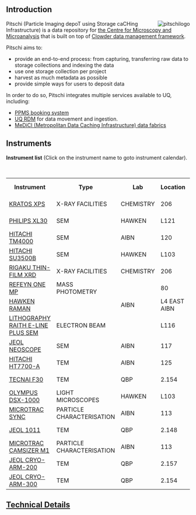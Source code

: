 ## Introduction

<img src="images/pitschiLogoWithCopyright.png" alt="pitschilogo" style="max-height:200px;max-width: 280px;float: right;"/>  

Pitschi (Particle Imaging depoT using Storage caCHing Infrastructure) is a data repository for [the Centre for Microscopy and Microanalysis](https://cmm.centre.uq.edu.au/) that is built on top of [Clowder data management framework](https://github.com/clowder-framework/). 

Pitschi aims to:
* provide an end-to-end process: from capturing, transferring raw data to storage collections and indexing the data
* use one storage collection per project
* harvest as much metadata as possible
* provide simple ways for users to deposit data

In order to do so, Pitschi integrates multiple services available to UQ, including:
* [PPMS booking system](https://www.stratocore.com/) 
* [UQ RDM](https://research.uq.edu.au/rmbt/uqrdm) for data movement and ingestion. 
* [MeDiCI (Metropolitan Data Caching Infrastructure) data fabrics](https://rcc.uq.edu.au/data-storage)


## Instruments
<b>Instrument list</b> (Click on the instrument name to goto instrument calendar).

<br />

<table>
    <tr>
        <th>Instrument</th>
        <th>Type</th>
        <th>Lab</th>
        <th>Location</th>
        <th>User Guide</th>
        <th>FAQs</th>
    </tr>
    <tr>
        <td><a href="https://au.ppms.info/uq-cmm/planning/?item=52">KRATOS XPS</a></td>
        <td>X-RAY FACILITIES</td>
        <td>CHEMISTRY</td>
        <td>206</td>
        <td><a href="/pitschi-docs/#/userguide-pitschi">User Guide</a></td>
        <td><a href="/pitschi-docs/#/faq">FAQs</a></td>
    </tr>
    <tr>
        <td><a href="https://au.ppms.info/uq-cmm/planning/?item=15">PHILIPS XL30</a></td>
        <td>SEM</td>
        <td>HAWKEN</td>
        <td>L121</td>
        <td><a href="/pitschi-docs/#/userguide-pitschi">User Guide</a></td>
        <td><a href="/pitschi-docs/#/faq">FAQs</a></td>
    </tr>
    <tr>
        <td><a href="https://au.ppms.info/uq-cmm/planning/?item=137">HITACHI TM4000</a></td>
        <td>SEM</td>
        <td>AIBN</td>
        <td>120</td>
        <td><a href="/pitschi-docs/#/userguide-pitschi">User Guide</a></td>
        <td><a href="/pitschi-docs/#/faq">FAQs</a></td>
    </tr>
    <tr>
        <td><a href="https://au.ppms.info/uq-cmm/planning/?item=171">HITACHI SU3500B</a></td>
        <td>SEM</td>
        <td>HAWKEN</td>
        <td>L103</td>
        <td><a href="/pitschi-docs/#/userguide-pitschi">User Guide</a></td>
        <td><a href="/pitschi-docs/#/faq">FAQs</a></td>
    </tr>
    <tr>
        <td><a href="https://au.ppms.info/uq-cmm/planning/?item=53">RIGAKU THIN-FILM XRD</a></td>
        <td>X-RAY FACILITIES</td>
        <td>CHEMISTRY</td>
        <td>206</td>
        <td><a href="/pitschi-docs/#/userguide-pitschi">User Guide</a></td>
        <td><a href="/pitschi-docs/#/faq">FAQs</a></td>
    </tr>
    <tr>
        <td><a href="https://au.ppms.info/uq-cmm/planning/?item=156">REFEYN ONE MP</a></td>
        <td>MASS PHOTOMETRY</td>
        <td></td>
        <td>80</td>
        <td><a href="/pitschi-docs/#/userguide-pitschi">User Guide</a></td>
        <td><a href="/pitschi-docs/#/faq">FAQs</a></td>
    </tr>
    <tr>
        <td><a href="https://au.ppms.info/uq-cmm/planning/?item=105">HAWKEN RAMAN</a></td>
        <td></td>
        <td>AIBN</td>
        <td>L4 EAST AIBN</td>
        <td><a href="/pitschi-docs/#/userguide-pitschi">User Guide</a></td>
        <td><a href="/pitschi-docs/#/faq">FAQs</a></td>
    </tr>
    <tr>
        <td><a href="https://au.ppms.info/uq-cmm/planning/?item=96">LITHOGRAPHY RAITH E-LINE PLUS SEM</a></td>
        <td>ELECTRON BEAM</td>
        <td></td>
        <td>L116</td>
        <td><a href="/pitschi-docs/#/userguide-pitschi">User Guide</a></td>
        <td><a href="/pitschi-docs/#/faq">FAQs</a></td>
    </tr>
    <tr>
        <td><a href="https://au.ppms.info/uq-cmm/planning/?item=16">JEOL NEOSCOPE</a></td>
        <td>SEM</td>
        <td>AIBN</td>
        <td>117</td>
        <td><a href="/pitschi-docs/#/userguide-pitschi">User Guide</a></td>
        <td><a href="/pitschi-docs/#/faq">FAQs</a></td>
    </tr>
    <tr>
        <td><a href="https://au.ppms.info/uq-cmm/planning/?item=20">HITACHI HT7700-A</a></td>
        <td>TEM</td>
        <td>AIBN</td>
        <td>125</td>
        <td><a href="/pitschi-docs/#/userguide-pitschi">User Guide</a></td>
        <td><a href="/pitschi-docs/#/faq">FAQs</a></td>
    </tr>
    <!-- <tr>
        <td><a href="https://au.ppms.info/uq-cmm/planning/?item=21">HITACHI HT7700-B</a></td>
        <td>AIBN</td>
        <td>124</td>
        <td><a href="/pitschi-docs/#/userguide-pitschi">User Guide</a></td>
        <td><a href="/pitschi-docs/#/faq">FAQs</a></td>
    </tr> -->
    <tr>
        <td><a href="https://au.ppms.info/uq-cmm/planning/?item=22">TECNAI F30</a></td>
        <td>TEM</td>
        <td>QBP</td>
        <td>2.154</td>
        <td><a href="/pitschi-docs/#/userguide-pitschi">User Guide</a></td>
        <td><a href="/pitschi-docs/#/faq">FAQs</a></td>
    </tr>
    <tr>
        <td><a href="https://au.ppms.info/uq-cmm/planning/?item=210">OLYMPUS DSX-1000</a></td>
        <td>LIGHT MICROSCOPES</td>
        <td>HAWKEN</td>
        <td>L103</td>
        <td><a href="/pitschi-docs/#/userguide-pitschi">User Guide</a></td>
        <td><a href="/pitschi-docs/#/faq">FAQs</a></td>
    </tr>
    <tr>
        <td><a href="https://au.ppms.info/uq-cmm/planning/?item=205">MICROTRAC SYNC</a></td>
        <td>PARTICLE CHARACTERISATION</td>
        <td>AIBN</td>
        <td>113</td>
        <td><a href="/pitschi-docs/#/userguide-pitschi">User Guide</a></td>
        <td><a href="/pitschi-docs/#/faq">FAQs</a></td>
    </tr>
    <tr>
        <td><a href="https://au.ppms.info/uq-cmm/planning/?item=24">JEOL 1011</a></td>
        <td>TEM</td>
        <td>QBP</td>
        <td>2.148</td>
        <td><a href="/pitschi-docs/#/userguide-pitschi">User Guide</a></td>
        <td><a href="/pitschi-docs/#/faq">FAQs</a></td>
    </tr>
        <tr>
        <td><a href="https://au.ppms.info/uq-cmm/planning/?item=204">MICROTRAC CAMSIZER M1</a></td>
        <td>PARTICLE CHARACTERISATION</td>
        <td>AIBN</td>
        <td>113</td>
        <td><a href="/pitschi-docs/#/userguide-pitschi">User Guide</a></td>
        <td><a href="/pitschi-docs/#/faq">FAQs</a></td>
    </tr>
    <tr>
        <td><a href="https://au.ppms.info/uq-cmm/planning/?item=157">JEOL CRYO-ARM-200</a></td>
        <td>TEM</td>
        <td>QBP</td>
        <td>2.157</td>
        <td><a href="/pitschi-docs/#/userguide-pitschi-datamover">User Guide</a></td>
        <td><a href="/pitschi-docs/#/faq-datamover">FAQs</a></td>
    </tr>
    <tr>
        <td><a href="https://au.ppms.info/uq-cmm/planning/?item=158">JEOL CRYO-ARM-300</a></td>
        <td>TEM</td>
        <td>QBP</td>
        <td>2.154</td>
        <td><a href="/pitschi-docs/#/userguide-pitschi-datamover">User Guide</a></td>
        <td><a href="/pitschi-docs/#/faq-datamover">FAQs</a></td>
    </tr>
    
</table>

## <a href="/pitschi-docs/#/technicalguide">Technical Details</a>